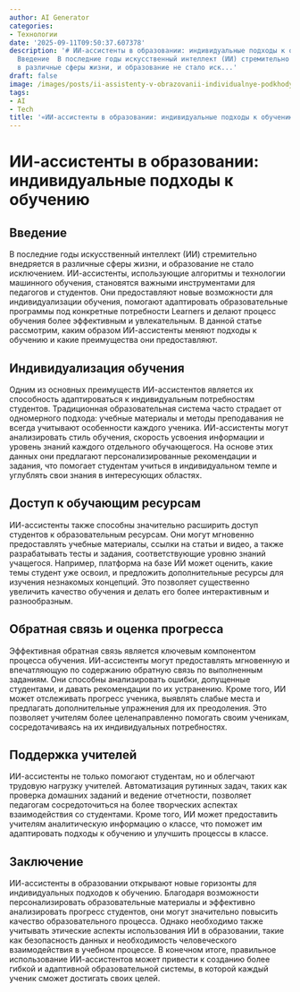 ```yaml
---
author: AI Generator
categories:
- Технологии
date: '2025-09-11T09:50:37.607378'
description: '# ИИ-ассистенты в образовании: индивидуальные подходы к обучению  ##
  Введение  В последние годы искусственный интеллект (ИИ) стремительно внедряется
  в различные сферы жизни, и образование не стало иск...'
draft: false
image: /images/posts/ii-assistenty-v-obrazovanii-individualnye-podkhody-k-obucheniiu.jpg
tags:
- AI
- Tech
title: '«ИИ-ассистенты в образовании: индивидуальные подходы к обучению»'
---
```


# ИИ-ассистенты в образовании: индивидуальные подходы к обучению

## Введение

В последние годы искусственный интеллект (ИИ) стремительно внедряется в различные сферы жизни, и образование не стало исключением. ИИ-ассистенты, использующие алгоритмы и технологии машинного обучения, становятся важными инструментами для педагогов и студентов. Они предоставляют новые возможности для индивидуализации обучения, помогают адаптировать образовательные программы под конкретные потребности Learners и делают процесс обучения более эффективным и увлекательным. В данной статье рассмотрим, каким образом ИИ-ассистенты меняют подходы к обучению и какие преимущества они предоставляют.

## Индивидуализация обучения

Одним из основных преимуществ ИИ-ассистентов является их способность адаптироваться к индивидуальным потребностям студентов. Традиционная образовательная система часто страдает от одномерного подхода: учебные материалы и методы преподавания не всегда учитывают особенности каждого ученика. ИИ-ассистенты могут анализировать стиль обучения, скорость усвоения информации и уровень знаний каждого отдельного обучающегося. На основе этих данных они предлагают персонализированные рекомендации и задания, что помогает студентам учиться в индивидуальном темпе и углублять свои знания в интересующих областях.

## Доступ к обучающим ресурсам

ИИ-ассистенты также способны значительно расширить доступ студентов к образовательным ресурсам. Они могут мгновенно предоставлять учебные материалы, ссылки на статьи и видео, а также разрабатывать тесты и задания, соответствующие уровню знаний учащегося. Например, платформа на базе ИИ может оценить, какие темы студент уже освоил, и предложить дополнительные ресурсы для изучения незнакомых концепций. Это позволяет существенно увеличить качество обучения и делать его более интерактивным и разнообразным.

## Обратная связь и оценка прогресса

Эффективная обратная связь является ключевым компонентом процесса обучения. ИИ-ассистенты могут предоставлять мгновенную и впечатляющую по содержанию обратную связь по выполненным заданиям. Они способны анализировать ошибки, допущенные студентами, и давать рекомендации по их устранению. Кроме того, ИИ может отслеживать прогресс ученика, выявлять слабые места и предлагать дополнительные упражнения для их преодоления. Это позволяет учителям более целенаправленно помогать своим ученикам, сосредотачиваясь на их индивидуальных потребностях.

## Поддержка учителей

ИИ-ассистенты не только помогают студентам, но и облегчают трудовую нагрузку учителей. Автоматизация рутинных задач, таких как проверка домашних заданий и ведение отчетности, позволяет педагогам сосредоточиться на более творческих аспектах взаимодействия со студентами. Кроме того, ИИ может предоставить учителям аналитическую информацию о классе, что поможет им адаптировать подходы к обучению и улучшить процессы в классе.

## Заключение

ИИ-ассистенты в образовании открывают новые горизонты для индивидуальных подходов к обучению. Благодаря возможности персонализировать образовательные материалы и эффективно анализировать прогресс студентов, они могут значительно повысить качество образовательного процесса. Однако необходимо также учитывать этические аспекты использования ИИ в образовании, такие как безопасность данных и необходимость человеческого взаимодействия в учебном процессе. В конечном итоге, правильное использование ИИ-ассистентов может привести к созданию более гибкой и адаптивной образовательной системы, в которой каждый ученик сможет достигать своих целей.
